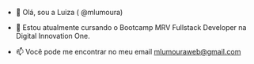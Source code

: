 - 👋 Olá, sou a Luiza ( @mlumoura)
- 👀 Estou atualmente cursando o Bootcamp MRV Fullstack Developer na Digital Innovation One.

- 📫 Você pode me encontrar no meu email mlumouraweb@gmail.com

<!---
mlumoura/mlumoura is a ✨ special ✨ repository because its `README.md` (this file) appears on your GitHub profile.
You can click the Preview link to take a look at your changes.
--->
